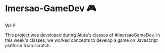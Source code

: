 # Imersao-GameDev :video_game:

W.I.P

This project was developed during Alura's classes of #ImersaoGameDev. In this week's classes, we worked concepts to develop a game on Javascript platform from scratch.
